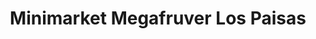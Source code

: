 ---
title: "Minimarket Megafruver Los Paisas"
url: /santiago/minimarket-megafruver-los-paisas/
shop: comodidad
---